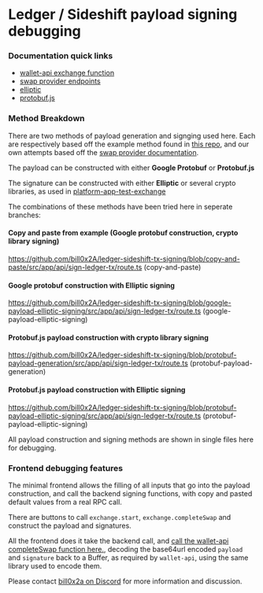 # Ledger / Sideshift payload signing debugging
### Documentation quick links

 - [wallet-api exchange function](https://wallet.api.live.ledger.com/core/modules/exchange)
 - [swap provider endpoints](https://developers.ledger.com/docs/swap/howto/providers-endpoints/#protobuf-message-payload)
 - [elliptic](https://www.npmjs.com/package/elliptic)
 - [protobuf.js](https://www.npmjs.com/package/protobufjs)

### Method Breakdown

There are two methods of payload generation and signging used here.
Each are respectively based off the example method found in [this repo](https://github.com/LedgerHQ/platform-app-test-exchange), and our own attempts based off the [swap provider documentation](https://developers.ledger.com/docs/swap/howto/providers-endpoints/#protobuf-message-payload).

The payload can be constructed with either **Google Protobuf** or **Protobuf.js**

The signature can be constructed with either **Elliptic** or several crypto libraries, as used in [platform-app-test-exchange](https://github.com/LedgerHQ/platform-app-test-exchange)

The combinations of these methods have been tried here in seperate branches:

#### Copy and paste from example (Google protobuf construction, crypto library signing)
https://github.com/bill0x2A/ledger-sideshift-tx-signing/blob/copy-and-paste/src/app/api/sign-ledger-tx/route.ts
(copy-and-paste)

#### Google protobuf construction with Elliptic signing
https://github.com/bill0x2A/ledger-sideshift-tx-signing/blob/google-payload-elliptic-signing/src/app/api/sign-ledger-tx/route.ts
(google-payload-elliptic-signing)

#### Protobuf.js payload construction with crypto library signing
https://github.com/bill0x2A/ledger-sideshift-tx-signing/blob/protobuf-payload-generation/src/app/api/sign-ledger-tx/route.ts
(protobuf-payload-generation)

#### Protobuf.js payload construction with Elliptic signing
https://github.com/bill0x2A/ledger-sideshift-tx-signing/blob/protobuf-payload-elliptic-signing/src/app/api/sign-ledger-tx/route.ts
(protobuf-payload-elliptic-signing)

All payload construction and signing methods are shown in single files here for debugging.

### Frontend debugging features

The minimal frontend allows the filling of all inputs that go into the payload construction, and call the backend signing functions, with copy and pasted default values from a real RPC call.

There are buttons to call `exchange.start`, `exchange.completeSwap` and construct the payload and signatures.

All the frontend does it take the backend call, and [call the wallet-api completeSwap function here.](https://github.com/bill0x2A/ledger-sideshift-tx-signing/blob/main/src/app/page.tsx#L113-L114), decoding the base64url encoded `payload` and `signature` back to a Buffer, as required by `wallet-api`, using the same library used to encode them.


Please contact [bill0x2a on Discord](https://discordapp.com/users/bill0x2a) for more information and discussion.

